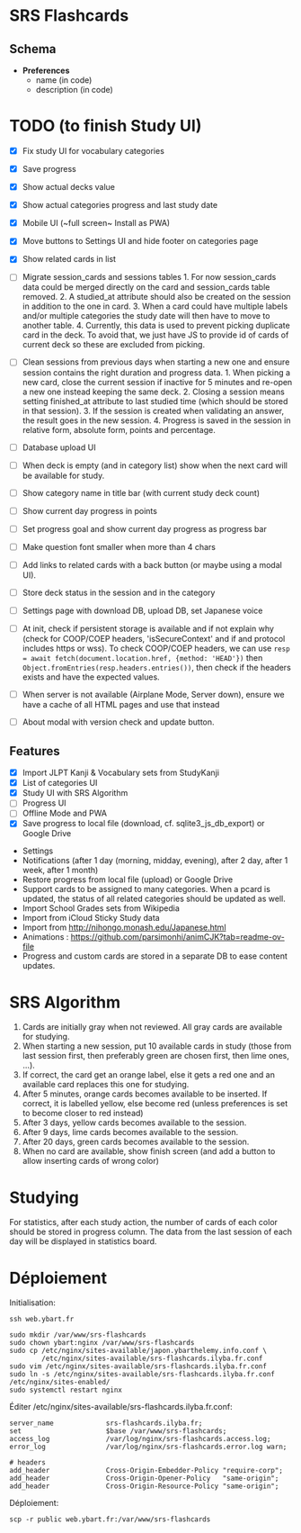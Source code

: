 # SRS Flashcards

## Schema

- **Preferences**
  - name (in code)
  - description (in code)

# TODO (to finish Study UI)

- [x] Fix study UI for vocabulary categories
- [x] Save progress
- [x] Show actual decks value
- [x] Show actual categories progress and last study date
- [x] Mobile UI (~full screen~ Install as PWA)
- [x] Move buttons to Settings UI and hide footer on categories page
- [x] Show related cards in list
- [ ] Migrate session_cards and sessions tables
        1. For now session_cards data could be merged directly on the card and session_cards table
           removed.
        2. A studied_at attribute should also be created on the session in addition
           to the one in card.
        3. When a card could have multiple labels and/or multiple categories the
           study date will then have to move to another table.
        4. Currently, this data is used to prevent picking duplicate card in the deck.
           To avoid that, we just have JS to provide id of cards of current deck so these are
           excluded from picking.
- [ ] Clean sessions from previous days when starting a new one and ensure
      session contains the right duration and progress data.
        1. When picking a new card, close the current session if inactive for 5 minutes
           and re-open a new one instead keeping the same deck.
        2. Closing a session means setting finished_at attribute to last studied time
           (which should be stored in that session).
        3. If the session is created when validating an answer, the result goes in the new session.
        4. Progress is saved in the session in relative form, absolute form, points and percentage.
- [ ] Database upload UI
- [ ] When deck is empty (and in category list) show when the next card will be available for study.
- [ ] Show category name in title bar (with current study deck count)

- [ ] Show current day progress in points
- [ ] Set progress goal and show current day progress as progress bar
- [ ] Make question font smaller when more than 4 chars
- [ ] Add links to related cards with a back button (or maybe using a modal UI).
- [ ] Store deck status in the session and in the category
- [ ] Settings page with download DB, upload DB, set Japanese voice
- [ ] At init, check if persistent storage is available and if not explain why
(check for COOP/COEP headers, 'isSecureContext' and if and protocol includes https or wss).
To check COOP/COEP headers, we can use `resp = await fetch(document.location.href, {method: 'HEAD'})`
then `Object.fromEntries(resp.headers.entries())`, then check if the headers exists and have
the expected values.
- [ ] When server is not available (Airplane Mode, Server down), ensure we have a cache of all HTML pages
      and use that instead
- [ ] About modal with version check and update button.

## Features

- [x] Import JLPT Kanji & Vocabulary sets from StudyKanji
- [x] List of categories UI
- [x] Study UI with SRS Algorithm
- [ ] Progress UI
- [ ] Offline Mode and PWA
- [x] Save progress to local file (download, cf. sqlite3_js_db_export) or Google Drive

- Settings
- Notifications (after 1 day (morning, midday, evening), after 2 day, after 1 week, after 1 month)
- Restore progress from local file (upload) or Google Drive
- Support cards to be assigned to many categories. When a pcard is updated, the status of
  all related categories should be updated as well.
- Import School Grades sets from Wikipedia
- Import from iCloud Sticky Study data
- Import from http://nihongo.monash.edu/Japanese.html
- Animations : https://github.com/parsimonhi/animCJK?tab=readme-ov-file
- Progress and custom cards are stored in a separate DB
to ease content updates.

# SRS Algorithm

1. Cards are initially gray when not reviewed. All gray cards are available
   for studying.
2. When starting a new session, put 10 available cards in study
   (those from last session first, then preferably green are chosen first,
   then lime ones, ...).
3. If correct, the card get an orange label, else it gets a red one
   and an available card replaces this one for studying.
4. After 5 minutes, orange cards becomes available to be inserted.
   If correct, it is labelled yellow, else become red (unless preferences
   is set to become closer to red instead)
5. After 3 days, yellow cards becomes available to the session.
6. After 9 days, lime cards becomes available to the session.
7. After 20 days, green cards becomes available to the session.
8. When no card are available, show finish screen (and add a button
   to allow inserting cards of wrong color)

# Studying

For statistics, after each study action, the number of cards of
each color should be stored in progress column. The data from the last
session of each day will be displayed in statistics board.

# Déploiement

Initialisation:

```
ssh web.ybart.fr

sudo mkdir /var/www/srs-flashcards
sudo chown ybart:nginx /var/www/srs-flashcards
sudo cp /etc/nginx/sites-available/japon.ybarthelemy.info.conf \
        /etc/nginx/sites-available/srs-flashcards.ilyba.fr.conf
sudo vim /etc/nginx/sites-available/srs-flashcards.ilyba.fr.conf
sudo ln -s /etc/nginx/sites-available/srs-flashcards.ilyba.fr.conf /etc/nginx/sites-enabled/
sudo systemctl restart nginx
```

Éditer /etc/nginx/sites-available/srs-flashcards.ilyba.fr.conf:

```
server_name             srs-flashcards.ilyba.fr;
set                     $base /var/www/srs-flashcards;
access_log              /var/log/nginx/srs-flashcards.access.log;
error_log               /var/log/nginx/srs-flashcards.error.log warn;

# headers
add_header              Cross-Origin-Embedder-Policy "require-corp";
add_header              Cross-Origin-Opener-Policy   "same-origin";
add_header              Cross-Origin-Resource-Policy "same-origin";
```

Déploiement:

```
scp -r public web.ybart.fr:/var/www/srs-flashcards

```

